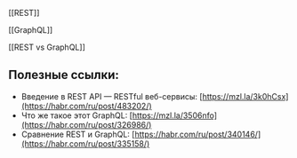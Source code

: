 [[REST]]

[[GraphQL]]

[[REST vs GraphQL]]

  

## Полезные ссылки:

- Введение в REST API — RESTful веб-сервисы: [https://mzl.la/3k0hCsx](https://habr.com/ru/post/483202/)
- Что же такое этот GraphQL: [https://mzl.la/3506nfo](https://habr.com/ru/post/326986/)
- Сравнение REST и GraphQL: [https://habr.com/ru/post/340146/](https://habr.com/ru/post/335158/)